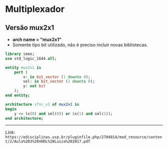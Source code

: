 # Multiplexador

## Versão mux2x1

- __arch name = "mux2x1"__
- Somente tipo bit utilizado, não é preciso incluir novas bibliotecas.
````vhdl
library ieee;
use std_logic_1644.all;

entity mux2x1 is 
    port (
        x: in bit_vector (1 downto 0);
        sel: in bit_vector (1 downto 0);
        y: out bit
    );
end entity;

architecture ifsc_v1 of mux2x1 is
begin
    y <= (x(0) and sel(0)) or (x(1) and sel(1));
end architecture;
````

---

_Link:_ ``https://edisciplinas.usp.br/pluginfile.php/2704814/mod_resource/content/2/Aula%203%20VHDL%20Luiza%202017.pdf``